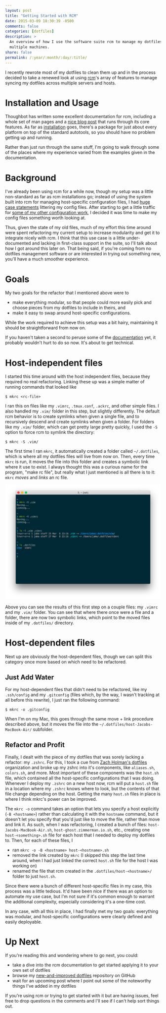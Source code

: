 ```yaml
---
layout: post
title: "Getting Started with RCM"
date: 2015-03-09 18:30:39 -0500
comments: false
categories: [dotfiles]
description: >
  An overview of how I use the software suite rcm to manage my dotfiles across
  multiple machines.
share: false
permalink: /:year/:month/:day/:title/
---
```


I recently rewrote most of my dotfiles to clean them up and in the process
decided to take a renewed look at using [rcm][rcm]'s array of features to manage
syncing my dotfiles across multiple servers and hosts.

<!-- more -->

# Installation and Usage

Thoughbot has written some excellent documentation for rcm, including a whole
set of man pages and a [nice blog post][rcm] that runs through its core
features. As far as [installation][rcm-install] goes, there's a package for just
about every platform on top of the standard autotools, so you should have no
problem getting up and running.

Rather than just run through the same stuff, I'm going to walk through some of
the places where my experience varied from the examples given in the
documentation.


# Background

I've already been using rcm for a while now, though my setup was a little
non-standard as far as rcm installations go; instead of using the system built
into rcm for managing host-specific configuration files, I had [huge case
statements][case] littering my config files. After starting to get a little
traffic for [some of my other configuration work][ide], I decided it was time to
make my config files something worth looking at.

Thus, given the state of my old files, much of my effort this time around
were spent refactoring my current setup to increase modularity and get it to
integrate nicely with rcm. I think that this use case is a little
under-documented and lacking in first-class support in the suite, so I'll talk
about how I got around this later on. That being said, if you're coming from no
dotfiles management software or are interested in trying out something new,
you'll have a much smoother experience.


# Goals

My two goals for the refactor that I mentioned above were to

- make everything modular, so that people could more easily pick and choose
  pieces from my dotfiles to include in theirs, and
- make it easy to swap around host-specific configurations.

While the work required to achieve this setup was a bit hairy, maintaining it
should be straightforward from now on.

If you haven't taken a second to peruse some of the [documentation][rcm7] yet,
it probably wouldn't hurt to do so now. It's about to get technical.


# Host-independent files

I started this time around with the host independent files, because they
required no real refactoring. Linking these up was a simple matter of running
commands that looked like

```
$ mkrc <rc-file>
```

I ran this on files like my `.vimrc`, `.tmux.conf`, `.ackrc`, and other simple
files. I also handled my `.vim/` folder in this step, but slightly differently.
The default rcm behavior is to create symlinks when given a single file, and to
recursively descend and create symlinks when given a folder. For folders like my
`.vim/` folder, which can get pretty large pretty quickly, I used the `-S`
option to force rcm to symlink the directory:

```
$ mkrc -S .vim/
```

The first time I ran `mkrc`, it automatically created a folder called
`~/.dotfiles`, which is where all my dotfiles files will live from now on. Then,
every time `mkrc` is run, it moves the file into this folder and creates a
symbolic link where it use to exist. I always thought this was a curious name
for the program, "make rc file", but really what I just mentioned is all there
is to it: `mkrc` _moves_ and _links_ an rc file.

[![](/assets/img/mkrc-host-independent.png)](/assets/img/mkrc-host-independent.png)

Above you can see the results of this first step on a couple files: my `.vimrc`
and my `.vim/` folder. You can see that where there once were a file and a
folder, there are now two symbolic links, which point to the moved files inside
of my `.dotfiles/` directory.


# Host-dependent files

Next up are obviously the host-dependent files, though we can split this
category once more based on which need to be refactored.

## Just Add Water

For my host-dependent
files that didn't need to be refactored, like my `.ssh/config` and my
`.gitconfig` (files which, by the way, I wasn't tracking at all before this
rewrite), I just ran the following command:

```
$ mkrc -o .gitconfig
```

When I'm on my Mac, this goes through the same move + link procedure described
above, but it moves the file into the `~/.dotfiles/host-Jacobs-MacBook-Air/`
subfolder.


## Refactor and Profit

Finally, I dealt with the piece of my dotfiles that was sorely lacking a
refactor: my `.zshrc`. For this, I took a cue from [Zach Holman's
dotfiles][holman] organization and broke up my zshrc into it's components, like
`aliases.sh`, `colors.sh`, and more. Most important of these components was
the `host.sh` file, which contained all the host-specific configurations that I
was doing. Whenever I deploy my `.zshrc` on a new host now, rcm will put a
`host.sh` file in a location where my `.zshrc` knows where to look, but the
contents of that file change depending on the host. Getting the many `host.sh`
files in place is where I think mkrc's power can be improved.

The `mkrc -o` command takes an option that lets you specify a host explicitly
(`-B <hostname>`) rather than calculating it with the `hostname` command, but it doesn't
let you specify that you'd just like to move the file, rather than move and link
it. As such, when I was refactoring, I created a bunch of files:
`host-Jacobs-MacBook-Air.sh`, `host-ghost.zimmerman.io.sh`, etc., creating one
`host-<something>.sh` file for each host that I needed to deploy my dotfiles to.
Then, for each of these files, I

- ran `mkrc -o -B <hostname> host-<hostname>.sh`
- removed the link created by `mkrc` (I skipped this step the last time around,
  when I had just linked the correct `host.sh` file for the host I was working
  on)
- renamed the file that rcm created in the `.dotfiles/host-<hostname>/` folder
  to just `host.sh`.

Since there were a bunch of different host-specific files in my case, this
process was a little tedious. It'd have been nice if there was an option to
automate my use case, but I'm not sure if it's common enough to warrant
the additional complexity, especially considering it's a one-time cost.

In any case, with all this in place, I had finally met my two goals: everything
was modular, and host-specific configurations were clearly defined and easily
deployable.


# Up Next

If you're reading this and wondering where to go next, you could:

- take a dive into the rcm documentation to get started applying it to your own
  set of dotfiles
- browse my [new-and-improved dotfiles][dotfiles] repository on GitHub
- wait for an upcoming post where I point out some of the noteworthy things I've
  added in my dotfiles

If you're using rcm or trying to get started with it but are having issues, feel
free to drop questions in the comments and I'll see if I can't help sort things
out.




[rcm]: https://robots.thoughtbot.com/rcm-for-rc-files-in-dotfiles-repos
[rcm-install]: https://github.com/thoughtbot/rcm#installation
[case]: https://github.com/jez/dotfiles/blob/6beee7eb426a21102da174f65d1a706bedc28b57/zshrc#L135-L204
[ide]: https://github.com/jez/vim-as-an-ide
[rcm7]: http://thoughtbot.github.io/rcm/rcm.7.html
[holman]: https://github.com/holman/dotfiles
[dotfiles]: https://github.com/jez/dotfiles

